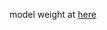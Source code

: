 model weight at [here](https://drive.google.com/file/d/1B60R0AVvJVovia95uZZwyR6USYUKzTKs/view?usp=sharing)